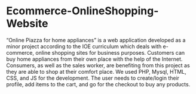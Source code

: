 # Ecommerce-OnlineShopping-Website
“Online Piazza for home appliances” is a web application developed as a minor project according to the IOE curriculum which deals with e-commerce, online shopping sites for business purposes. Customers can buy home appliances from their own place with the help of the Internet. Consumers, as well as the sales worker, are benefiting from this project as they are able to shop at their comfort place. We used PHP, Mysql, HTML, CSS, and JS for the development. The user needs to create/login their profile, add items to the cart, and go for the checkout to buy any products. 
